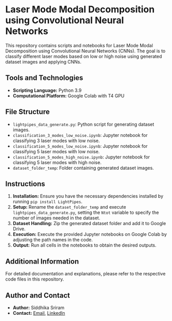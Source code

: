# Laser Mode Modal Decomposition using Convolutional Neural Networks

This repository contains scripts and notebooks for Laser Mode Modal Decomposition using Convolutional Neural Networks (CNNs). The goal is to classify different laser modes based on low or high noise using generated dataset images and applying CNNs. 

## Tools and Technologies

- **Scripting Language:** Python 3.9
- **Computational Platform:** Google Colab with T4 GPU

## File Structure

- `lightpipes_data_generate.py`: Python script for generating dataset images.
- `classification_3_modes_low_noise.ipynb`: Jupyter notebook for classifying 3 laser modes with low noise.
- `classification_5_modes_low_noise.ipynb`: Jupyter notebook for classifying 5 laser modes with low noise.
- `classification_5_modes_high_noise.ipynb`: Jupyter notebook for classifying 5 laser modes with high noise.
- `dataset_folder_temp`: Folder containing generated dataset images.

## Instructions

1. **Installation:** Ensure you have the necessary dependencies installed by running `pip install LightPipes`.
2. **Setup:** Rename the `dataset_folder_temp` and execute `lightpipes_data_generate.py`, setting the `Ntot` variable to specify the number of images needed in the dataset.
3. **Dataset Handling:** Zip the generated dataset folder and add it to Google Drive.
4. **Execution:** Execute the provided Jupyter notebooks on Google Colab by adjusting the path names in the code.
5. **Output:** Run all cells in the notebooks to obtain the desired outputs.

## Additional Information

For detailed documentation and explanations, please refer to the respective code files in this repository.

## Author and Contact

- **Author:** Siddhika Sriram
- **Contact:** [Email](mailto:siddhikasriram.ss@gmail.com), [LinkedIn](https://www.linkedin.com/in/sidsriram/)
